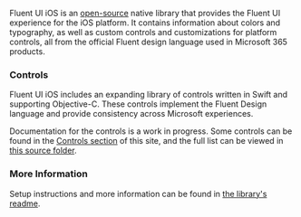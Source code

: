 Fluent UI iOS is an [open-source](https://github.com/OfficeDev/ui-fabric-ios) native library that provides the Fluent UI experience for the iOS platform. It contains information about colors and typography, as well as custom controls and customizations for platform controls, all from the official Fluent design language used in Microsoft 365 products.

### Controls

Fluent UI iOS includes an expanding library of controls written in Swift and supporting Objective-C. These controls implement the Fluent Design language and provide consistency across Microsoft experiences.

Documentation for the controls is a work in progress. Some controls can be found in the [Controls section](#/controls/ios) of this site, and the full list can be viewed in [this source folder](https://github.com/OfficeDev/ui-fabric-ios/tree/master/OfficeUIFabric).

### More Information

Setup instructions and more information can be found in [the library's readme](https://github.com/OfficeDev/ui-fabric-ios#readme).
